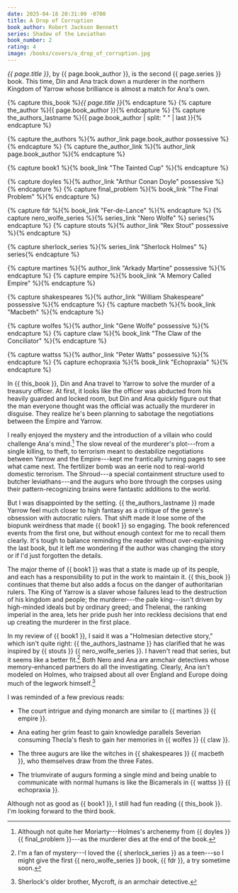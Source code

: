 ```yaml
---
date: 2025-04-18 20:31:09 -0700
title: A Drop of Corruption
book_author: Robert Jackson Bennett
series: Shadow of the Leviathan
book_number: 2
rating: 4
image: /books/covers/a_drop_of_corruption.jpg
---
```


<cite class="book-title">{{ page.title }}</cite>, by <span
class="author-name">{{ page.book_author }}</span>, is the second <span
class="book-series">{{ page.series }}</span> book. This time, Din and Ana
track down a murderer in the northern Kingdom of Yarrow whose brilliance is
almost a match for Ana's own.

{% capture this_book %}<cite class="book-title">{{ page.title }}</cite>{% endcapture %}
{% capture the_author %}<span class="author-name">{{ page.book_author }}</span>{% endcapture %}
{% capture the_authors_lastname %}<span class="author-name">{{ page.book_author | split: " " | last }}</span>{% endcapture %}

{% capture the_authors %}{% author_link page.book_author possessive %}{% endcapture %}
{% capture the_author_link %}{% author_link page.book_author %}{% endcapture %}

{% capture book1 %}{% book_link "The Tainted Cup" %}{% endcapture %}

{% capture doyles %}{% author_link "Arthur Conan Doyle" possessive %}{% endcapture %}
{% capture final_problem %}{% book_link "The Final Problem" %}{% endcapture %}

{% capture fdr %}{% book_link "Fer-de-Lance" %}{% endcapture %}
{% capture nero_wolfe_series %}{% series_link "Nero Wolfe" %} series{% endcapture %}
{% capture stouts %}{% author_link "Rex Stout" possessive %}{% endcapture %}

{% capture sherlock_series %}{% series_link "Sherlock Holmes" %} series{% endcapture %}

{% capture martines %}{% author_link "Arkady Martine" possessive %}{% endcapture %}
{% capture empire %}{% book_link "A Memory Called Empire" %}{% endcapture %}

{% capture shakespeares %}{% author_link "William Shakespeare" possessive %}{% endcapture %}
{% capture macbeth %}{% book_link "Macbeth" %}{% endcapture %}

{% capture wolfes %}{% author_link "Gene Wolfe" possessive %}{% endcapture %}
{% capture claw %}{% book_link "The Claw of the Conciliator" %}{% endcapture %}

{% capture wattss %}{% author_link "Peter Watts" possessive %}{% endcapture %}
{% capture echopraxia %}{% book_link "Echopraxia" %}{% endcapture %}

In {{ this_book }}, Din and Ana travel to Yarrow to solve the murder of a
treasury officer. At first, it looks like the officer was abducted from his
heavily guarded and locked room, but Din and Ana quickly figure out that the
man everyone thought was the official was actually the murderer in disguise.
They realize he's been planning to sabotage the negotiations between the
Empire and Yarrow.

I really enjoyed the mystery and the introduction of a villain who could
challenge Ana's mind.[^moriarty] The slow reveal of the murderer's plot---from
a single killing, to theft, to terrorism meant to destabilize negotiations
between Yarrow and the Empire---kept me frantically turning pages to see what
came next. The fertilizer bomb was an eerie nod to real-world domestic
terrorism. The Shroud---a special containment structure used to butcher
leviathans---and the augurs who bore through the corpses using their
pattern-recognizing brains were fantastic additions to the world.

[^moriarty]:
    Although not quite her Moriarty---Holmes's archenemy from {{ doyles }} {{
    final_problem }}---as the murderer dies at the end of the book.

But I was disappointed by the setting. {{ the_authors_lastname }} made Yarrow
feel much closer to high fantasy as a critique of the genre's obsession with
autocratic rulers. That shift made it lose some of the biopunk weirdness that
made {{ book1 }} so engaging. The book referenced events from the first one,
but without enough context for me to recall them clearly. It's tough to
balance reminding the reader without over-explaining the last book, but it
left me wondering if the author was changing the story or if I'd just
forgotten the details.

The major theme of {{ book1 }} was that a state is made up of its people, and
each has a responsibility to put in the work to maintain it. {{ this_book }}
continues that theme but also adds a focus on the danger of authoritarian
rulers. The King of Yarrow is a slaver whose failures lead to the destruction
of his kingdom and people; the murderer---the pale king---isn't driven by
high-minded ideals but by ordinary greed; and Thelenai, the ranking imperial
in the area, lets her pride push her into reckless decisions that end up
creating the murderer in the first place.

In my review of {{ book1 }}, I said it was a "Holmesian detective story,"
which isn't quite right: {{ the_authors_lastname }} has clarified that he was
inspired by {{ stouts }} {{ nero_wolfe_series }}. I haven't read that series,
but it seems like a better fit.[^nero] Both Nero and Ana are armchair
detectives whose memory-enhanced partners do all the investigating. Clearly,
Ana isn't modeled on Holmes, who traipsed about all over England and Europe
doing much of the legwork himself.[^mycroft]

[^nero]:
    I'm a fan of mystery---I loved the {{ sherlock_series }} as a teen---so I
    might give the first {{ nero_wolfe_series }} book, {{ fdr }}, a try
    sometime soon.

[^mycroft]: Sherlock's older brother, Mycroft, _is_ an armchair detective.

I was reminded of a few previous reads:

- The court intrigue and dying monarch are similar to {{ martines }} {{ empire
  }}.

- Ana eating her grim feast to gain knowledge parallels Severian consuming
  Thecla's flesh to gain her memories in {{ wolfes }} {{ claw }}.

- The three augurs are like the witches in {{ shakespeares }} {{ macbeth }},
  who themselves draw from the three Fates.

- The triumvirate of augurs forming a single mind and being unable to
  communicate with normal humans is like the Bicamerals in {{ wattss }} {{
  echopraxia }}.

Although not as good as {{ book1 }}, I still had fun reading {{ this_book }}.
I'm looking forward to the third book.
